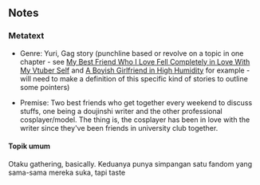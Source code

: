 ## Notes

### Metatext

- Genre: Yuri, Gag story (punchline based or revolve on a topic in one chapter - see [My Best Friend Who I Love Fell Completely in Love With My Vtuber Self](https://mangadex.org/title/65361a37-9f9a-4f95-92fa-d6810f0fab17/my-best-friend-who-i-love-fell-completely-in-love-with-my-vtuber-self) and [A Boyish Girlfriend in High Humidity](https://mangadex.org/title/5efc2417-d036-48e6-b86d-e4299a077093/a-boyish-girlfriend-in-high-humidity) for example - will need to make a definition of this specific kind of stories to outline some pointers)

- Premise: Two best friends who get together every weekend to discuss stuffs, one being a doujinshi writer and the other professional cosplayer/model. The thing is, the cosplayer has been in love with the writer since they've been friends in university club together.

#### Topik umum

Otaku gathering, basically. Keduanya punya simpangan satu fandom yang sama-sama mereka suka, tapi taste 